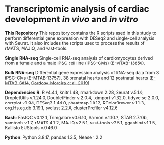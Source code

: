 # Transcriptomic analysis of cardiac development _in vivo_ and _in vitro_

**This Repository**
This repository contains the R scripts used in this study to perform differential gene expression with DESeq2 and single-cell analysis with Seurat. It also includes the scripts used to process the results of rMATS, MAJIQ, and vast-tools. 

**Single RNA-seq**
Single-cell RNA-seq analysis of cardiomyocytes derived from a female and a male iPSC cell line (iPSC-CMs) (E-MTAB-13850). 

**Bulk RNA-seq**
Differential gene expression analysis of RNA-seq data from 3 iPSC-CMs (E-MTAB-13757], 38 prenatal hearts and 12 postnatal hearts ([E-MTAB-6814](https://www.ebi.ac.uk/biostudies/arrayexpress/studies/E-MTAB-6814), [Cardoso-Moreira et al. 2019](https://www.nature.com/articles/s41586-019-1338-5))  

**Dependencies**
**R**: R v4.4.1, knitr 1.48, rmarkdown 2.28, Seurat v.5.1.0, DropletUtils v.1.24.0, DoubletFinder v.2.0.4, tximport v1.32.0, tidyverse 2.0.0, corrplot v0.94, DESeq2 1.44.0, pheatmap 1.0.12, RColorBrewer v.1.1-3, org.Hs.eg.db 3.19.1, pvclust 2.2.0, clusterProfiler v4.12.6 

**Bash**: FastQC v0.12.1, Trimgalore v0.6.10, Salmon v.1.10.2, STAR 2.7.10b, samtools v.1.7, rMATS 4.1.2, MAJIQ v2.5.1, vast-tools v2.5.1, ggashimi v1.1.5, Kallisto BUStools v.0.46.0

**Python**: Python 3.8.17, pandas 1.3.5, Nease 1.2.2
